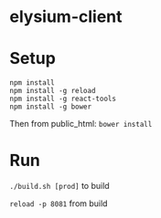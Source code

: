 elysium-client
==============

Setup
=====

```
npm install
npm install -g reload
npm install -g react-tools
npm install -g bower
```
Then from public_html:
`bower install`

Run
===

`./build.sh [prod]` to build

`reload -p 8081` from build

